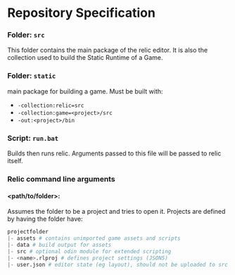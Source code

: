 # Repository Specification





### Folder: `src`

This folder contains the main package of the relic editor.
It is also the collection used to build the Static Runtime of a Game.


### Folder: `static`

main package for building a game.
Must be built with:
- `-collection:relic=src`
- `-collection:game=<project>/src`
- `-out:<project>/bin`


### Script: `run.bat`

Builds then runs relic.
Arguments passed to this file will be passed to relic itself.


### Relic command line arguments

#### <path/to/folder>:
Assumes the folder to be a project and tries to open it.
Projects are defined by having the folder have:
```py
projectfolder
|- assets # contains unimported game assets and scripts
|- data # build output for assets
|- src # optional odin module for extended scripting
|- <name>.rlproj # defines project settings (JSON5)
|- user.json # editor state (eg layout), should not be uploaded to src control
```





